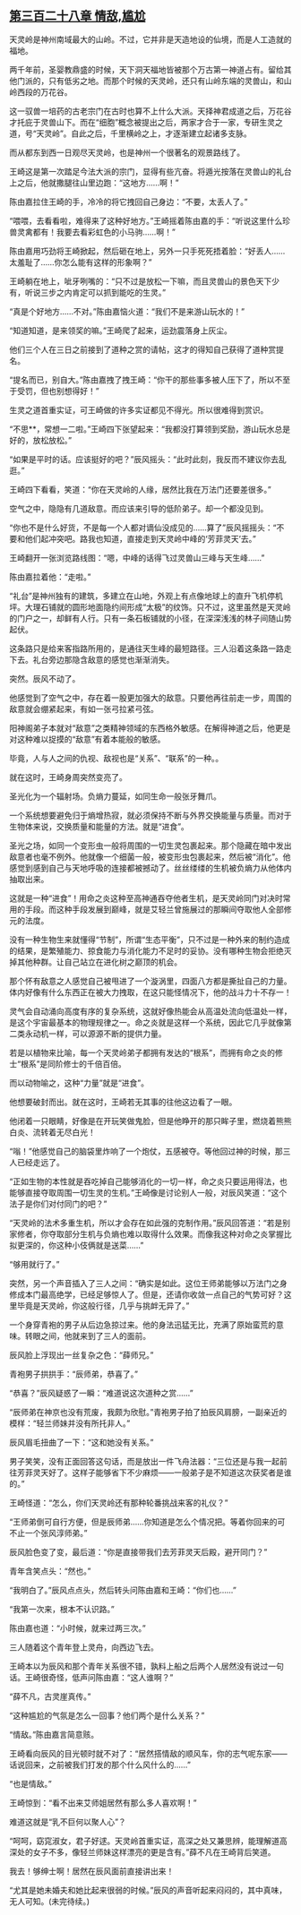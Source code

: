 ## [第三百二十八章 情敌,尴尬](https://www.xxbiquge.com/11_11207/8990915.html)


  天灵岭是神州南域最大的山岭。不过，它并非是天造地设的仙境，而是人工造就的福地。

  两千年前，圣婴教鼎盛的时候，天下洞天福地皆被那个万古第一神道占有。留给其他门派的，只有低劣之地。而那个时候的天灵岭，还只有山岭东端的灵兽山，和山岭西段的万花谷。

  这一驭兽一培药的古老宗门在古时也算不上什么大派。天择神君成道之后，万花谷才托庇于灵兽山下。而在“细胞”概念被提出之后，两家才合于一家，专研生灵之道，号“天灵岭”。自此之后，千里横岭之上，才逐渐建立起诸多支脉。

  而从都东到西一日观尽天灵岭，也是神州一个很著名的观景路线了。

  王崎这是第一次踏足今法大派的宗门，显得有些亢奋。将遁光按落在灵兽山的礼台上之后，他就撒腿往山里边跑：“这地方……啊！”

  陈由嘉拉住王崎的手，冷冷的将它拽回自己身边：“不要，太丢人了。”

  “喂喂，去看看啦，难得来了这种好地方。”王崎摇着陈由嘉的手：“听说这里什么珍兽灵禽都有！我要去看彩虹色的小马驹……啊！”

  陈由嘉用巧劲将王崎掀起，然后砸在地上，另外一只手死死捂着脸：“好丢人……太羞耻了……你怎么能有这样的形象啊？”

  王崎躺在地上，呲牙咧嘴的：“只不过是放松一下嘛，而且灵兽山的景色天下少有，听说三步之内肯定可以抓到能吃的生灵。”

  “真是个好地方……不对。”陈由嘉恼火道：“我们不是来游山玩水的！”

  “知道知道，是来领奖的嘛。”王崎爬了起来，运劲震落身上灰尘。

  他们三个人在三日之前接到了道种之赏的请帖，这才的得知自己获得了道种赏提名。

  “提名而已，别自大。”陈由嘉拽了拽王崎：“你干的那些事多被人压下了，所以不至于受罚，但也别想得好！”

  生灵之道首重实证，可王崎做的许多实证都见不得光。所以很难得到赏识。

  “不思**，常想一二啦。”王崎四下张望起来：“我都没打算领到奖励，游山玩水总是好的，放松放松。”

  “如果是平时的话。应该挺好的吧？”辰风摇头：“此时此刻，我反而不建议你去乱逛。”

  王崎四下看看，笑道：“你在天灵岭的人缘，居然比我在万法门还要差很多。”

  空气之中，隐隐有几道敌意。而应该来引导的低阶弟子。却一个都没见到。

  “你也不是什么好货，不是每一个人都对谪仙没成见的……算了”辰风摇摇头：“不要和他们起冲突吧。路我也知道，直接走到天灵岭中峰的‘芳菲灵天’去。”

  王崎翻开一张浏览路线图：“嗯，中峰的话得飞过灵兽山三峰与天生峰……”

  陈由嘉拉着他：“走啦。”

  “礼台”是神州独有的建筑，多建立在山地，外观上有点像地球上的直升飞机停机坪。大理石铺就的圆形地面隐约间形成“太极”的纹饰。只不过，这里虽然是天灵岭的门户之一，却鲜有人行。只有一条石板铺就的小径，在深深浅浅的林子间随山势起伏。

  这条路只是给来客指路所用的，是通往天生峰的最短路径。三人沿着这条路一路走下去。礼台旁边那隐含敌意的感觉也渐渐消失。

  突然。辰风不动了。

  他感觉到了空气之中，存在着一股更加强大的敌意。只要他再往前走一步，周围的敌意就会绷紧起来，有如一张弓拉紧弓弦。

  阳神阁弟子本就对“敌意”之类精神领域的东西格外敏感。在解得神道之后，他更是对这种难以捉摸的“敌意”有着本能般的敏感。

  毕竟，人与人之间的仇视、敌视也是“关系”、“联系”的一种。。

  就在这时，王崎身周突然变亮了。

  圣光化为一个辐射场。负熵力蔓延，如同生命一般张牙舞爪。

  一个系统想要避免归于熵增热寂，就必须保持不断与外界交换能量与质量。而对于生物体来说，交换质量和能量的方法。就是“进食”。

  圣光之场，如同一个变形虫一般将周围的一切生灵包裹起来。那个隐藏在暗中发出敌意者也毫不例外。他就像一个细菌一般，被变形虫包裹起来，然后被“消化”。他感觉到感到自己与天地呼吸的连接都被撼动了。丝丝缕缕的生机被负熵力从他体内抽取出来。

  这就是一种“进食”！用命之炎这种至高神通吞夺他者生机，是天灵岭同门对决时常用的手段。而这种手段发展到巅峰，就是艾轻兰曾施展过的那瞬间夺取他人全部修元的法度。

  没有一种生物生来就懂得“节制”，所谓“生态平衡”，只不过是一种外来的制约造成的结果，是繁殖能力、掠食能力与消化能力不足时的妥协。没有哪种生物会拒绝灭掉其他种群。让自己站立在进化树之巅顶的机会。

  那个怀有敌意之人感觉自己被甩进了一个漩涡里，四面八方都是撕扯自己的力量。体内好像有什么东西正在被大力拽取，在这只能怪情况下，他的战斗力十不存一！

  灵气会自动涌向高度有序的复杂系统，这就好像热能会从高温处流向低温处一样，是这个宇宙最基本的物理规律之一。命之炎就是这样一个系统，因此它几乎就像第二类永动机一样，可以源源不断的提供力量。

  若是以植物来比喻，每一个天灵岭弟子都拥有发达的“根系”，而拥有命之炎的修士“根系”是同阶修士的千倍百倍。

  而以动物喻之，这种“力量”就是“进食”。

  他想要破封而出。就在这时，王崎若无其事的往他这边看了一眼。

  他闭着一只眼睛，好像是在开玩笑做鬼脸，但是他睁开的那只眸子里，燃烧着熊熊白炎、流转着无尽白光！

  “嗡！”他感觉自己的脑袋里炸响了一个炮仗，五感被夺。等他回过神的时候，那三人已经走远了。

  “正如生物的本性就是吞吃掉自己能够消化的一切一样，命之炎只要运用得法，也能够直接夺取周围一切生灵的生机。”王崎像是讨论别人一般，对辰风笑道：“这个法子是你们对付同门的吧？”

  “天灵岭的法术多重生机，所以才会存在如此强的克制作用。”辰风回答道：“若是别家修者，你夺取部分生机与负熵也难以取得什么效果。而像我这种对命之炎掌握比拟更深的，你这种小伎俩就是送菜……”

  “够用就行了。”

  突然，另一个声音插入了三人之间：“确实是如此。这位王师弟能够以万法门之身修成本门最高绝学，已经足够惊人了。但是，还请你收敛一点自己的气势可好？这里毕竟是天灵岭，你这般行径，几乎与挑衅无异了。”

  一个身穿青袍的男子从后边急掠过来。他的身法迅猛无比，充满了原始蛮荒的意味。转眼之间，他就来到了三人的面前。

  辰风脸上浮现出一丝复杂之色：“薛师兄。”

  青袍男子拱拱手：“辰师弟，恭喜了。”

  “恭喜？”辰风疑惑了一瞬：“难道说这次道种之赏……”

  “辰师弟在神京也没有荒废，我颇为欣慰。”青袍男子拍了拍辰风肩膀，一副亲近的模样：“轻兰师妹并没有所托非人。”

  辰风眉毛扭曲了一下：“这和她没有关系。”

  男子笑笑，没有正面回答这句话，而是放出一件飞舟法器：“三位还是与我一起前往芳菲灵天好了。这样子能够省下不少麻烦——一般弟子是不知道这次获奖者是谁的。”

  王崎怪道：“怎么，你们天灵岭还有那种轮番挑战来客的礼仪？”

  “王师弟倒可自行方便，但是辰师弟……你知道是怎么个情况把。等着你回来的可不止一个张风淳师弟。”

  辰风脸色变了变，最后道：“你是直接带我们去芳菲灵天后殿，避开同门？”

  青年含笑点头：“然也。”

  “我明白了。”辰风点点头，然后转头问陈由嘉和王崎：“你们也……”

  “我第一次来，根本不认识路。”

  陈由嘉也道：“小时候，就来过两三次。”

  三人随着这个青年登上灵舟，向西边飞去。

  王崎本以为辰风和那个青年关系很不错，孰料上船之后两个人居然没有说过一句话。王崎很奇怪，低声问陈由嘉：“这人谁啊？”

  “薛不凡，古灵崖真传。”

  “这种尴尬的气氛是怎么一回事？他们两个是什么关系？”

  “情敌。”陈由嘉言简意赅。

  王崎看向辰风的目光顿时就不对了：“居然搭情敌的顺风车，你的志气呢东家——话说回来，之前被我们打发的那个什么风什么的……”

  “也是情敌。”

  王崎惊到：“看不出来艾师姐居然有那么多人喜欢啊！”

  难道这就是“乳不巨何以聚人心”？

  “呵呵，窈窕淑女，君子好逑。天灵岭首重实证，高深之处又兼思辨，能理解道高深处的女子不多，像轻兰师妹这样漂亮的更是含有。”薛不凡在王崎背后笑道。

  我去！够绅士啊！居然在辰风面前直接讲出来！

  “尤其是她未婚夫和她比起来很弱的时候。”辰风的声音听起来闷闷的，其中真味，无人可知。(未完待续。)
